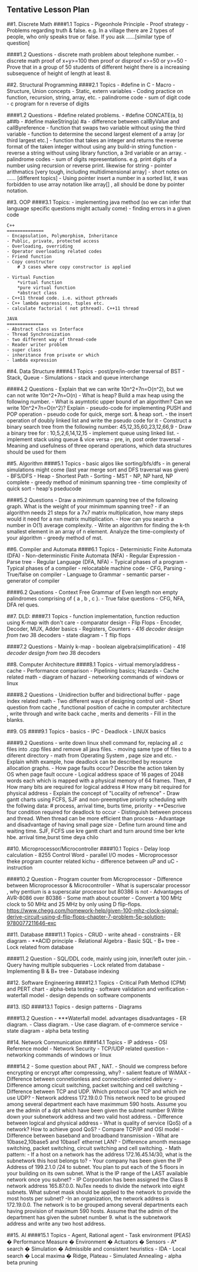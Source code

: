 Tentative Lesson Plan
---------------------

##1. Discrete Math
####1.1 Topics
	- Pigeonhole Principle
	- Proof strategy
	- Problems regarding truth & false. e.g. In a village there are 2 types of people, who only speaks true or false.
	 If you ask ......[similar type of question]

####1.2 Questions
	- discrete math problem about telephone number.
	- discrete math proof of x+y>=100 then proof or disproof x>=50 or y>=50
	- Prove that in a group of 50 students of different height there is a increasing subsequence of height of length at least 8.
	
##2. Structural Programming
####2.1 Topics
	- #define in C
	- Macro
	- Structure, Union concepts
	- Static, extern variables
	- Coding practice on function, recursion, string, array, etc.
	- palindrome code
	- sum of digit code
	- c program for n reverse of digits

####1.2 Questions
	- #define related problems.
	- #define CONCATE(a, b) a##b
	- #define makeString(a) #a
	- difference between callByValue and callByreference
	- function that swaps two variable without using the third variable
	- function to determine the second largest element of a array [or third largest etc.]
	- function that takes an integer and returns the reverse format of the taken integer without using any build-in 
	string function
	- reverse a string without using library function, a 3rd variable or an array.
	- palindrome codes
	- sum of digits representations. e.g. print digits of a number using recursion or reverse print. likewise for string
	- pointer arithmatics [very tough, including multidimensional array]
	- short notes on ...... [different topics]
	- Using pointer insert a number in a sorted list, it was forbidden to use array notation like array[] , all should be done by pointer notation.
	
##3. OOP
####3.1 Topics:
	- implementing java method (so we can infer that language specific questions might actually come)
	- finding errors in a given code
			
	C++
	==============
	- Encapsulation, Polymorphism, Inheritance
	- Public, private, protected access
	- Overloading, overriding
	- Operator overloading related codes
	- Friend function
	- Copy constructor
		# 3 cases where copy constructor is applied
		 
	- Virtual Function
		*virtual function
		*pure virtual function
		*abstract class
	- C++11 thread code. i.e. without pthreads
	- C++ lambda expressions, tuples etc.
	- calculate factorial ( not pthread). C++11 thread
	
	JAVA
	==============
	- Abstract class vs Interface
	- Thread Synchronization
	- two different way of thread-code
	- Reader writer problem
	- super class
	- inheritance from private or which
	- lambda expression
	
##4. Data Structure
####4.1 Topics
	- post/pre/in-order traversal of BST
	- Stack, Queue
	- Simulations
	- stack and queue interchange

####4.2 Questions
	- Explain that we can write 10n^2+7n=O(n^2), but we can not write 10n^2+7n=O(n)
	- What is heap? Build a max heap using the following number.
	- What is asymtotic upper bound of an algorithm? Can we write 10n^2+7n=O(n^2)? Explain
	- pseudo-code for implementing PUSH and POP operation
	- pseudo code for quick, merge sort. & heap sort.
	- the insert operation of doubly linked list and write the pseudo code for it
	- Construct a binary search tree from the following number:
      45,12,35,60,23,12,66,9
    - Draw a binary tree for : 10,5,2,6,14,12,15
    - implement queue using linked list.
    - implement stack using queue & vice versa
    - pre, in, post order traversal
    - Meaning and usefulness of three operand operations, which data structures should be used for them

##5. Algorithm
####5.1 Topics
	- basic algos like sorting/bfs/dfs
	- in general simulations might come (last year merge sort and DFS traversal was given)
	- BFS/DFS
	- Heap
	- Shortest Path
	- Sorting
	- MST
	- NP, NP hard, NP complete
	- greedy method of minimum spanning tree
	- time complexity of quick sort
	- heap's pseducode

####5.2 Questions
	- Draw a minimmum spanning tree of the following graph. What is the weight of your minimmum spanning tree?
	- if an algorithm needs 21 steps for a 7x7 matrix multiplication, how many steps would it need for a nxn matrix multiplication.
	- How can you search a number in O(1) average complexity.
	- Write an algorithm for finding the k-th smallest element in an array of n element. Analyze the time-complexty of your algorithm
	- greedy method of mst.

##6. Compiler and Automata
####6.1 Topics
	- Deterministic Finite Automata (DFA)
	- Non-deterministic Finite Automata (NFA)
	- Regular Expression
	- Parse tree
	- Regular Language (DFA, NFA)
	- Typical phases of a program
	- Typical phases of a compiler
	- relocatable machine code
	- CFG, Parsing
	- True/false on compiler
	- Language to Grammar
	- semantic parser
	- generator of compiler

####6.2 Questions
	- Context Free Grammar of Even length non empty palindromes comprising of { a , b , c }.
	- True false questions
	- CFG, NFA, DFA rel ques.

##7. DLD:
####7.1 Topics
	- function implementation, function reduction using K-map with don't care
	- comparator design
	- Flip Flops
	- Encoder, Decoder, MUX, Adder basics
	- Registers, Counters
	- 4*16 decoder design from two 3*8 decoders
	- state diagram
	- T flip flops

####7.2 Questions
	- Mainly k-map
	- boolean algebra(simplification)
	- 4*16 decoder design from two 3*8 decoders

##8. Computer Architecture
####8.1 Topics
	- virtual memory/address
	- cache
	- Performance comparison
	- Pipelining basics; Hazards
	- Cache related math
	- diagram of hazard
	- networking commands of windows or linux

####8.2 Questions
	- Unidirection buffer and bidirectional buffer
	- page index related math
	- Two different ways of designing control unit
	- Short question from cache , functional position of cache in computer architecture , write through and write back cache , merits and demerits
	- Fill in the blanks.

##9. OS
####9.1 Topics
	- basics
	- IPC
	- Deadlock
	- LINUX basics

####9.2 Questions
	- write down linux shell command for, replacing all .c files into .cpp files and remove all java files.
	- moving same type of files to a diferent directory
	- math from Operating System , page size and etc.
	- Explain whith example, how deadlock can be described by resource allocation graphs.
	- How page faults occur? Describe the action taken by OS when page fault occure
	- Logical address space of 16 pages of 2048 words each which is mapped with a physical memory of 64 frames. Then,
		# How many bits are required for logical address
		# How many bit required for physical address
	- Explain the concept of "Locality of refrence"
	- Draw gantt charts using FCFS, SJF and non-preemptive priority scheduling with the follwing data:
		# process, arrival time, burts time, priority
	- **Descrive four condition required for deadlock to occur
	- Distinguish between process and thread. When thread can be more efficient than process
	- Advantage and disadvantage of having small page size
	- Define turn around time and waiting time. SJF, FCFS use kre gantt chart and turn around time ber krte hbe. arrival time,burst time deya chilo

##10. Microprocessor/Microcontroller
####10.1 Topics
	- Delay loop calculation
	- 8255 Control Word
	- parallel I/O modes
	- Microprocessor theke program counter related kichu
	- difference between uP and uC
	- instruction

####10.2 Question
	- Program counter from Microprocessor
	- Difference between Microprocessor & Microcontroller
	- What is superscalar processor , why pentium is a superscalar processor but 80386 is not
	- Advantages of AVR-8086 over 80386
	- Some math about counter
	- Convert a 100 MHz clock to 50 MHz and 25 MHz by only using D flip-flops. https://www.chegg.com/homework-help/given-100-mhz-clock-signal-derive-circuit-using-d-flip-flops-chapter-7-problem-5p-solution-9780077211646-exc

##11. Database
####11.1 Topics
	- CRUD
	- write ahead
	- constraints
	- ER diagram
	- **ACID principle
	- Relational Algebra
	- Basic SQL
	- B+ tree
	- Lock related from database

####11.2 Question
	- SQL/DDL code, mainly using join, inner/left outer join.
	- Query having multiple subqueries
	- Lock related from database
	- Implementing B & B+ tree
	- Database indexing

##12. Software Engineering
####12.1 Topics
	- Critical Path Method (CPM) and PERT chart
	- alpha-beta testing
	- software validation and verification
	- waterfall model
	- design depends on software components
	
##13. ISD
####13.1 Topics
	- design patterns
	- Diagrams

####13.2 Question
	- ***Waterfall model. advantages disadvantages
	- ER diagram.
	- Class diagram.
	- Use case diagram. of e-commerce service
	- state diagram
	- alpha beta testing

##14. Network Communication
####14.1 Topics
	- IP address
	- OSI Reference model
	- Network Security
	- TCP/UDP related question
	- networking commands of windows or linux

####14.2
	- Some question about PAT , NAT.
	- Should we compress before encrypting or encrypt after compressing, why?
	- salient feature of WiMAX
	- Difference between connetionless and connection-oriented delivery
	- Difference among cicuit switching, packet switching and cell switching
	- Difference between TCP and UDP. Which protocol use TCP and which ine use UDP?
	- Network address 172.19.0.0 This network need to be grouped among several department each have maximmum 590 hosts. Assume you are the admin of a dpt which have been given the subnet number 9.Write down your subnetwork address and two valid host address.
	- Difference between logical and physical address
	- What is quality of service (QoS) of a network? How to achieve good QoS?
	- Compare TCP/IP and OSI model
	- Difference between baseband and broadband transmission
	- What are 10base2,10base5 and 10baseT ethernet LAN?
	- Difference amonth message switching, packet switching, circuit switching and cell switching.
	- Math pattern:
		- If a host on a network has the address 172.16.45.14/30, what is the subnetwork this host belongs to?
		- Your company has been given the IP Address of 199.2.1.0 /24 to subnet. You plan to put each of the 5 floors in your building on its own subnet. What is the IP range of the LAST available network once you subnet?
		- IP Corporation has been assigned the Class B network address 165.87.0.0. NuTex needs to divide the network into eight subnets. What subnet mask should be applied to the network to provide the most hosts per subnet?
		-In an organization, the network address is 172.19.0.0. The network is to be grouped among several 
		departments each having provision of maximum 590 hosts. Assume that the admin of the department has given the subnet number 9. what is the subnetwork address and write any two host address.

	
##15. AI
####15.1 Topics
	- Agent, Rational agent
	- Task environment (PEAS)
		� Performance Measure
		� Environment
		� Actuators
		� Sensors
	- A* search
		� Simulation
		� Admissible and consistent heuristics
	- IDA
	- Local search
		� Local maxima
		� Ridge, Plateau
		- Simulated Annealing
	- alpha beta pruning